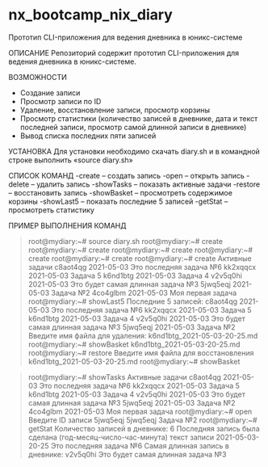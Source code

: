 # nx_bootcamp_nix_diary
Прототип CLI-приложения для ведения дневника в юникс-системе

ОПИСАНИЕ
Репозиторий содержит прототип CLI-приложения для ведения дневника в юникс-системе.

ВОЗМОЖНОСТИ
- Создание записи
- Просмотр записи по ID
- Удаление, восстановление записи, просмотр корзины
- Просмотр статистики (количество записей в дневнике, дата и текст последней записи, просмотр самой длинной записи в дневнике)
- Вывод списка последних пяти записей

УСТАНОВКА
Для установки необходимо скачать diary.sh и в командной строке выполнить «source diary.sh»

СПИСОК КОМАНД
-сreate – создать запись
-open – открыть запись
-delete – удалить запись
-showTasks – показать активные задачи
-restore – восстановить запись
-showBasket – просмотреть содержимое корзины
-showLast5 – показать последние 5 записей
-getStat – просмотреть статистику

ПРИМЕР ВЫПОЛНЕНИЯ КОМАНД
> root@mydiary:~# source diary.sh
> root@mydiary:~# create
> root@mydiary:~# create
> root@mydiary:~# create
> root@mydiary:~# create
> root@mydiary:~# create
> root@mydiary:~# create
> Активные задачи
> c8aot4qg 2021-05-03 Это последняя задача №6
> kk2xqqcx 2021-05-03 Задача 5
> k6nd1btg 2021-05-03 Задача 4
> v2v5q0hi 2021-05-03 Это будет самая длинная задача №3
> 5jwq5eqj 2021-05-03 Задача №2
> 4co4glbm 2021-05-03 Моя первая задача
> root@mydiary:~# showLast5
> Последние 5 записей:
> c8aot4qg 2021-05-03 Это последняя задача №6
> kk2xqqcx 2021-05-03 Задача 5
> k6nd1btg 2021-05-03 Задача 4
> v2v5q0hi 2021-05-03 Это будет самая длинная задача №3
> 5jwq5eqj 2021-05-03 Задача №2
> Введите имя файла для удаления: 
> k6nd1btg_2021-05-03-20-25.md
> root@mydiary:~# showBasket
> k6nd1btg_2021-05-03-20-25.md
> root@mydiary:~# restore
> Введите имя файла для восстановления
> k6nd1btg_2021-05-03-20-25.md
> root@mydiary:~# showBasket

> root@mydiary:~# showTasks
> Активные задачи
> c8aot4qg 2021-05-03 Это последняя задача №6
> kk2xqqcx 2021-05-03 Задача 5
> k6nd1btg 2021-05-03 Задача 4
> v2v5q0hi 2021-05-03 Это будет самая длинная задача №3
> 5jwq5eqj 2021-05-03 Задача №2
> 4co4glbm 2021-05-03 Моя первая задача
> root@mydiary:~# open
> Введите ID записи
> 5jwq5eqj
> 5jwq5eqj Задача №2
> root@mydiary:~# getStat
> Количество записей в дневнике: 6
> Последняя запись была сделана (год-месяц-число-час-минута) текст записи
> 2021-05-03-20-25 Это последняя задача №6
> Самая длинная запись в дневнике: v2v5q0hi Это будет самая длинная задача №3

